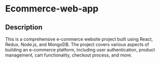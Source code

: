 # Ecommerce-web-app

## Description
This is a comprehensive e-commerce website project built using React, Redux, Node.js, and MongoDB. The project covers various aspects of building an e-commerce platform, including user authentication, product management, cart functionality, checkout process, and more.
